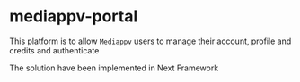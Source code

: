 # mediappv-portal
This platform is to allow `Mediappv` users to manage their account, profile and credits and authenticate

The solution have been implemented in Next Framework